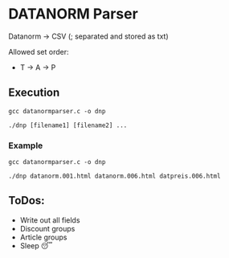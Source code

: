 # DATANORM Parser
Datanorm -> CSV (; separated and stored as txt)

Allowed set order:
 + T -> A -> P

## Execution
`gcc datanormparser.c -o dnp`

`./dnp [filename1] [filename2] ...`

### Example
`gcc datanormparser.c -o dnp`

`./dnp datanorm.001.html datanorm.006.html datpreis.006.html`

## ToDos:
 + Write out all fields
 + Discount groups
 + Article groups
 + Sleep 😴
